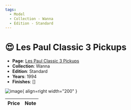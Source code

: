 ```yaml
---
tags:
  - Model
  - Collection - Wanna
  - Edition - Standard
---
```


# :heart_eyes: Les Paul Classic 3 Pickups

* **Page**: [Les Paul Classic 3 Pickups](https://reverb.com)
* **Collection**: Wanna
* **Edition**: Standard
* **Years**: 1994
* **Finishes**: []

![image](https://rvb-img.reverb.com/image/upload/s--RTvu8k1C--/t_card-square/v1569617910/bwomejvvavofqevhcb7b.jpg){ align=right width="200" }

| Price | Note    |
|-------|---------|
